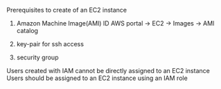Prerequisites to create of an EC2 instance

1. Amazon Machine Image(AMI) ID
AWS portal -> EC2 -> Images -> AMI catalog

2. key-pair for ssh access

3. security group

Users created with IAM cannot be directly assigned to an EC2 instance
Users should be assigned to an EC2 instance using an IAM role